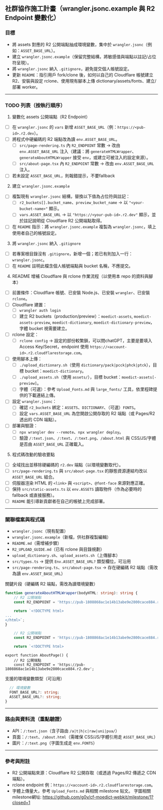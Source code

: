 ## 社群協作施工計畫（wrangler.jsonc.example 與 R2 Endpoint 變數化）

### 目標
- 將 assets 對應的 R2 公開端點抽成環境變數，集中於 `wrangler.jsonc`（例如：`ASSET_BASE_URL`）。
- 建立 `wrangler.jsonc.example`（保留完整結構，將敏感值與端點以註記/占位符呈現）。
- 將 `wrangler.jsonc` 納入 `.gitignore`，避免提交個人帳號設定。
- 更新 `README`：指引用戶 fork/clone 後，如何以自己的 Cloudflare 帳號建立 R2、安裝與設定 rclone、使用現有腳本上傳 dictionary/assets/fonts、建立/部署 worker。

---

### TODO 列表（按執行順序）

1) 變數化 assets 公開端點（R2 Endpoint）
- [ ] 在 `wrangler.jsonc` 的 `vars` 新增 `ASSET_BASE_URL`（例：`https://<pub-id>.r2.dev`）。
- [ ] 將程式中硬編碼的 R2 端點改為讀 `env.ASSET_BASE_URL`。
  - [ ] `src/page-rendering.ts` 內 `R2_ENDPOINT` 常數 → 改由 `env.ASSET_BASE_URL` 注入（建議：將 `generateHTMLWrapper`、`generateAboutHTMLWrapper` 接受 `env`，或建立可被注入的設定來源）。
  - [ ] `src/about-page.tsx` 內 `R2_ENDPOINT` 常數 → 改由 `env.ASSET_BASE_URL` 注入。
- [ ] 若未設定 `ASSET_BASE_URL`，則報錯提示，不要fallback

2) 建立 `wrangler.jsonc.example`
- [ ] 複製現有 `wrangler.jsonc` 結構，替換以下值為占位符與註記：
  - [ ] `r2_buckets[].bucket_name`、`preview_bucket_name` → 以 `"<your-bucket-name>"` 顯示。
  - [ ] `vars.ASSET_BASE_URL` → 以 `"https://<your-pub-id>.r2.dev"` 顯示，並於註記說明從 Cloudflare R2 公開端點取得。
- [ ] 在 `README` 指示：將 `wrangler.jsonc.example` 複製為 `wrangler.jsonc`，填上使用者自己的帳號設定。

3) 將 `wrangler.jsonc` 納入 `.gitignore`
- [ ] 若專案根目錄沒有 `.gitignore`，新增一個；若已有則加入一行：`wrangler.jsonc`。
- [ ] 在 `README` 註明此檔含個人帳號端點與 bucket 名稱，不應提交。

4) README 增補 Cloudflare 與 rclone 作業流程（以使用本 repo 的資料與腳本）
- [ ] 前置條件：Cloudflare 帳號、已安裝 Node.js、已安裝 `wrangler`、已安裝 `rclone`。
- [ ] Cloudflare 建置：
  - [ ] `wrangler auth login`
  - [ ] 建立 R2 buckets（production/preview）：`moedict-assets`, `moedict-assets-preview`, `moedict-dictionary`, `moedict-dictionary-preview`，字體 bucket 視需要建立。
- [ ] rclone 設定：
  - [ ] `rclone config` → 設定的部份較繁鎖，可以問chatGPT，主要是要填入 Access Key/Secret，endpoint 使用 `https://<account-id>.r2.cloudflarestorage.com`。
- [ ] 使用腳本上傳：
  - [ ] `./upload_dictionary.sh`（使用 `dictionary/pack|pcck|phck|ptck`），目標 bucket：`moedict-dictionary`。
  - [ ] `./upload_assets.sh`（使用 `assets/`），目標 bucket：`moedict-assets[-preview]`。
  - [ ] 字體（可選）：參考 `Upload_Fonts.md` 與 `large_fonts/` 工具，依里程碑提供的下載連結上傳。
- [ ] 設定 `wrangler.jsonc`：
  - [ ] 確認 `r2_buckets` 綁定：`ASSETS`、`DICTIONARY`、（可選）`FONTS`。
  - [ ] 設定 `vars.ASSET_BASE_URL` 為您開啟公開存取的 R2 端點（或 Pages/R2 透出的 CDN 端點）。
- [ ] 部署與驗證：
  - [ ] `npx wrangler dev --remote`、`npx wrangler deploy`。
  - [ ] 驗證 `/:text.json`、`/:text`、`/:text.png`、`/about.html` 與 CSS/JS/字體是否由 `ASSET_BASE_URL` 正確載入。

5) 程式碼改動的驗收要點
- [ ] 全域找出並移除硬編碼的 `r2.dev` 端點（以環境變數取代）。
- [ ] `src/page-rendering.ts` 與 `src/about-page.tsx` 的靜態資源連結均改以 `ASSET_BASE_URL` 組合。
- [ ] 伺服器渲染 HTML 的 `<link>` 與 `<script>`、`@font-face` 來源對應正確。
- [ ] 保持 `src/static-assets.ts` 以 `env.ASSETS` 讀取物件（作為必要時的 fallback 或直接服務）。
- [ ] `README` 能引導新貢獻者在自己的帳號上完成部署。

---

### 關聯檔案與程式碼
- `wrangler.jsonc`（現有配置）
- `wrangler.jsonc.example`（新檔，供社群複製編輯）
- `README.md`（需增補步驟）
- `R2_UPLOAD_GUIDE.md`（已有 rclone 與目錄規劃）
- `upload_dictionary.sh`、`upload_assets.sh`（上傳腳本）
- `src/types.ts` → 提供 `Env.ASSET_BASE_URL?` 類型欄位，可沿用
- `src/page-rendering.ts`、`src/about-page.tsx` → 存在硬編碼 R2 端點（需改為讀 `env.ASSET_BASE_URL`）

關鍵片段（硬編碼 R2 端點，需改為讀環境變數）

```126:149:src/page-rendering.ts
function generateAboutHTMLWrapper(bodyHTML: string): string {
	// R2 公開端點
	const R2_ENDPOINT = 'https://pub-1808868ac1e14b13abe9e2800cace884.r2.dev';

	return `<!DOCTYPE html>
...
</html>`;
}
```

```221:226:src/page-rendering.ts
	// R2 公開端點
	const R2_ENDPOINT = 'https://pub-1808868ac1e14b13abe9e2800cace884.r2.dev';

	return `<!DOCTYPE html>
```

```9:13:src/about-page.tsx
export function AboutPage() {
	// R2 公開端點
	const R2_ENDPOINT = 'https://pub-1808868ac1e14b13abe9e2800cace884.r2.dev';
```

支援的環境變數類型（可沿用）

```13:16:src/types.ts
  // 環境變數
  FONT_BASE_URL?: string;
  ASSET_BASE_URL?: string;
}
```

---

### 路由與資料流（重點驗證）
- API：`/:text.json`（含子路由 `/a|t|h|c|raw|uni|pua/`）
- 頁面：`/:text`、`/about.html`（需確保 CSS/JS/字體引用走 `ASSET_BASE_URL`）
- 圖片：`/:text.png`（字圖生成走 `env.FONTS`）

---

### 參考與附註
- R2 公開端點來源：Cloudflare R2 公開存取（或透過 Pages/R2 傳遞之 CDN 端點）。
- rclone endpoint 例：`https://<account-id>.r2.cloudflarestorage.com`。
- 字體上傳量大，參考 `Upload_Fonts.md` 與相關 milestone 貼文。 字圖相關milestone網址: https://github.com/g0v/cf-moedict-webkit/milestone/1?closed=1

